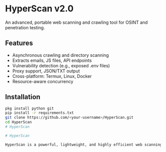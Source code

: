 # HyperScan v2.0
An advanced, portable web scanning and crawling tool for OSINT and penetration testing.

## Features
- Asynchronous crawling and directory scanning
- Extracts emails, JS files, API endpoints
- Vulnerability detection (e.g., exposed .env files)
- Proxy support, JSON/TXT output
- Cross-platform: Termux, Linux, Docker
- Resource-aware concurrency

## Installation
```bash
pkg install python git
pip install -r requirements.txt
git clone https://github.com/<your-username>/HyperScan.git
cd HyperScan
# HyperScan

# HyperScan

HyperScan is a powerful, lightweight, and highly efficient web scanning tool meticulously crafted for Open-Source Intelligence (OSINT) and penetration testing purposes. Designed and developed by Engineer Ali Alsallami, this Python-based tool seamlessly integrates advanced directory enumeration and web crawling functionalities to uncover critical information such as emails, JavaScript files, API endpoints, and other valuable assets embedded within web applications. HyperScan stands out with its support for asynchronous scanning, proxy integration, and flexible output options (TXT/JSON), providing security researchers, ethical hackers, and enthusiasts with a versatile and reliable solution. Optimized for performance across multiple platforms, it operates flawlessly on Termux, Linux, and Docker environments, featuring a resource-aware design that ensures efficiency even on constrained systems. Whether you're analyzing web vulnerabilities, gathering intelligence, or exploring digital footprints, HyperScan delivers a robust and user-friendly experience, reflecting the expertise and dedication of its creator, Engineer Ali Alsallami.
